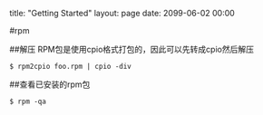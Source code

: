 title: "Getting Started"
layout: page
date: 2099-06-02 00:00

#rpm

##解压
RPM包是使用cpio格式打包的，因此可以先转成cpio然后解压
```
$ rpm2cpio foo.rpm | cpio -div
```

##查看已安装的rpm包
```
$ rpm -qa
```